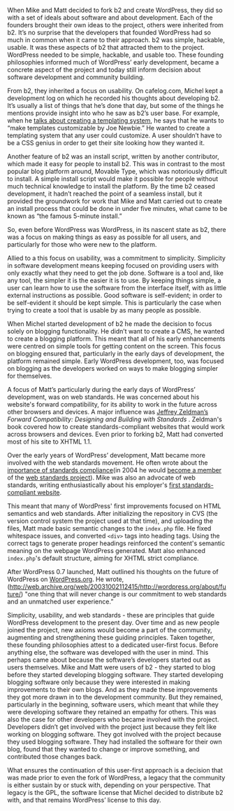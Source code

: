 
When Mike and Matt decided to fork b2 and create WordPress, they did so with a set of ideals about software and about development. Each of the founders brought their own ideas to the project, others were inherited from b2. It’s no surprise that the developers that founded WordPress had so much in common when it came to their approach. b2 was simple, hackable, usable. It was these aspects of b2 that attracted them to the project. WordPress needed to be simple, hackable, and usable too. These founding philosophies informed much of WordPress’ early development, became a concrete aspect of the project and today still inform decision about software development and community building.

From b2, they inherited a focus on usability. On cafelog.com, Michel kept a development log on which he recorded his thoughts about developing b2. It’s usually a list of things that he’s done that day, but some of the things he mentions provide insight into who he saw as b2’s user base. For example, when he [talks about creating a templating system](http://cafelog.com/?p=30&tb=1), he says that he wants to “make templates customizable by Joe Newbie.” He wanted to create a templating system that any user could customize. A user shouldn’t have to be a CSS genius in order to get their site looking how they wanted it. 

 Another feature of b2 was an install script, written by another contributor, which made it easy for people to install b2. This was in contrast to the most popular blog platform around, Movable Type, which was notoriously difficult to install. A simple install script would make it possible for people without much technical knowledge to install the platform. By the time b2 ceased development, it hadn’t reached the point of a seamless install, but it provided the groundwork for work that Mike and Matt carried out to create an install process that could be done in under five minutes, what came to be known as “the famous 5-minute install.”

So, even before WordPress was WordPress, in its nascent state as b2, there was a focus on making things as easy as possible for all users, and particularly for those who were new to the platform. 

Allied to a this focus on usability, was a commitment to simplicity. Simplicity in software development means keeping focused on providing users with only exactly what they need to get the job done. Software is a tool and, like any tool, the simpler it is the easier it is to use. By keeping things simple, a user can learn how to use the software from the interface itself, with as little external instructions as possible. Good software is self-evident; in order to be self-evident it should be kept simple. This is particularly the case when trying to create a tool that is usable by as many people as possible. 

When Michel started development of b2 he made the decision to focus solely on blogging functionality. He didn’t want to create a CMS, he wanted to create a blogging platform. This meant that all of his early enhancements were centred on simple tools for getting content on the screen. This focus on blogging ensured that, particularly in the early days of development, the platform remained simple.  Early WordPress development, too, was focused on blogging as the developers worked on ways to make blogging simpler for themselves. 

A focus of Matt’s particularly during the early days of WordPress’ development, was on web standards. He was concerned about his website's forward compatibility, for its ability to work in the future across other browsers and devices. A major influence was [Jeffrey Zeldman’s](http://www.digital-web.com/articles/999_of_websites_are_obsolete/) _Forward Compatibility: Designing and Building with Standards_ . Zeldman's book covered how to create standards-compliant websites that would work across browsers and devices. Even prior to forking b2, Matt had converted most of his site to XHTML 1.1. 

Over the early years of WordPress’ development, Matt became more involved with the web standards movement. He often wrote about the [importance of standards compliance](http://ma.tt/2004/03/code-is-food/)(in 2004 he would [become a member](http://ma.tt/2004/05/sting/) of the [web standards project](http://www.webstandards.org)). Mike was also an advocate of web standards, writing enthusiastically about his employer's [first standards-compliant website](http://zed1.com/journalized/archives/2003/11/21/zendor-standards-compliant-website-launched/). 

This meant that many of WordPress' first improvements focused on HTML semantics and web standards. After initializing the repository in CVS (the version control system the project used at that time), and uploading the files, Matt made basic semantic changes to the `index.php` file. He fixed whitespace issues, and converted `<div>` tags into heading tags. Using the correct tags to generate proper headings reinforced the content's semantic meaning on the webpage WordPress generated. Matt also enhanced `index.php`'s default structure, aiming for XHTML strict compliance. 

After WordPress 0.7 launched, Matt outlined his thoughts on the future of WordPress on [WordPress.org](http://WordPress.org). He wrote, (http://web.archive.org/web/20031002112415/http://wordpress.org/about/future/) "one thing that will never change is our commitment to web standards and an unmatched user experience.” 

Simplicity, usability, and web standards - these are principles that guide WordPress development to the present day. Over time and as new people joined the project, new axioms would become a part of the community, augmenting and strengthening these guiding principles. Taken together, these founding philosophies attest to a dedicated user-first focus. Before anything else, the software was developed with the user in mind. This perhaps came about because the software’s developers started out as users themselves. Mike and Matt were users of b2 - they started to blog before they started developing blogging software. They started developing blogging software only because they were interested in making improvements to their own blogs. And as they made these improvements they got more drawn in to the development community. But they remained, particularly in the beginning, software users, which meant that while they were developing software they retained an empathy for others. This was also the case for other developers who became involved with the project. Developers didn’t get involved with the project just because they felt like working on blogging software. They got involved with the project because they used blogging software. They had installed the software for their own blog, found that they wanted to change or improve something, and contributed those changes back. 

What ensures the continuation of this user-first approach is a decision that was made prior to even the fork of WordPress, a legacy that the community is either sustain by or stuck with, depending on your perspective. That legacy is the GPL, the software license that Michel decided to distribute b2 with, and that remains WordPress’ license to this day.